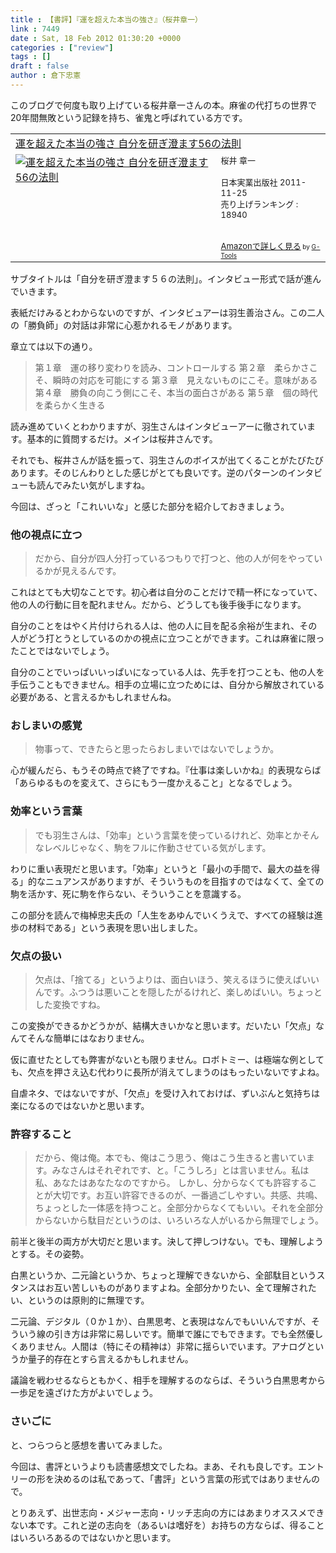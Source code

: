 ```yaml
---
title : 【書評】『運を超えた本当の強さ』（桜井章一）
link : 7449
date : Sat, 18 Feb 2012 01:30:20 +0000
categories : ["review"]
tags : []
draft : false
author : 倉下忠憲
---
```


このブログで何度も取り上げている桜井章一さんの本。麻雀の代打ちの世界で20年間無敗という記録を持ち、雀鬼と呼ばれている方です。

<table  border="0" cellpadding="5"><tr><td colspan="2"><a href="http://www.amazon.co.jp/%E9%81%8B%E3%82%92%E8%B6%85%E3%81%88%E3%81%9F%E6%9C%AC%E5%BD%93%E3%81%AE%E5%BC%B7%E3%81%95-%E8%87%AA%E5%88%86%E3%82%92%E7%A0%94%E3%81%8E%E6%BE%84%E3%81%BE%E3%81%9956%E3%81%AE%E6%B3%95%E5%89%87-%E6%A1%9C%E4%BA%95-%E7%AB%A0%E4%B8%80/dp/4534048920%3FSubscriptionId%3D15SMZCTB9V8NGR2TW082%26tag%3Drashita1000-22%26linkCode%3Dxm2%26camp%3D2025%26creative%3D165953%26creativeASIN%3D4534048920" target="_blank">運を超えた本当の強さ 自分を研ぎ澄ます56の法則</a><img src="http://www.assoc-amazon.jp/e/ir?t=rashita1000-22&l=ur2&o=9" width="1" height="1" style="border: none;" alt="" /></td></tr><tr><td valign="top"><a href="http://www.amazon.co.jp/%E9%81%8B%E3%82%92%E8%B6%85%E3%81%88%E3%81%9F%E6%9C%AC%E5%BD%93%E3%81%AE%E5%BC%B7%E3%81%95-%E8%87%AA%E5%88%86%E3%82%92%E7%A0%94%E3%81%8E%E6%BE%84%E3%81%BE%E3%81%9956%E3%81%AE%E6%B3%95%E5%89%87-%E6%A1%9C%E4%BA%95-%E7%AB%A0%E4%B8%80/dp/4534048920%3FSubscriptionId%3D15SMZCTB9V8NGR2TW082%26tag%3Drashita1000-22%26linkCode%3Dxm2%26camp%3D2025%26creative%3D165953%26creativeASIN%3D4534048920" target="_blank"><img src="http://ecx.images-amazon.com/images/I/51wnQcXXNzL._SL160_.jpg" border="0" alt="運を超えた本当の強さ 自分を研ぎ澄ます56の法則" /></a></td><td valign="top"><font size="-1">桜井 章一 <br /><br />日本実業出版社  2011-11-25<br />売り上げランキング : 18940<br /><br /><br /><a href="http://www.amazon.co.jp/%E9%81%8B%E3%82%92%E8%B6%85%E3%81%88%E3%81%9F%E6%9C%AC%E5%BD%93%E3%81%AE%E5%BC%B7%E3%81%95-%E8%87%AA%E5%88%86%E3%82%92%E7%A0%94%E3%81%8E%E6%BE%84%E3%81%BE%E3%81%9956%E3%81%AE%E6%B3%95%E5%89%87-%E6%A1%9C%E4%BA%95-%E7%AB%A0%E4%B8%80/dp/4534048920%3FSubscriptionId%3D15SMZCTB9V8NGR2TW082%26tag%3Drashita1000-22%26linkCode%3Dxm2%26camp%3D2025%26creative%3D165953%26creativeASIN%3D4534048920" target="_blank">Amazonで詳しく見る</a></font><font size="-2"> by <a href="http://www.goodpic.com/mt/aws/index.html" >G-Tools</a></font></td></tr></table>

サブタイトルは「自分を研ぎ澄ます５６の法則」。インタビュー形式で話が進んでいきます。

表紙だけみるとわからないのですが、インタビュアーは羽生善治さん。この二人の「勝負師」の対話は非常に心惹かれるモノがあります。

章立ては以下の通り。


<blockquote>
第１章　運の移り変わりを読み、コントロールする
第２章　柔らかさこそ、瞬時の対応を可能にする
第３章　見えないものにこそ。意味がある
第４章　勝負の向こう側にこそ、本当の面白さがある
第５章　個の時代を柔らかく生きる　</blockquote>

読み進めていくとわかりますが、羽生さんはインタビューアーに徹されています。基本的に質問するだけ。メインは桜井さんです。

それでも、桜井さんが話を振って、羽生さんのボイスが出てくることがたびたびあります。そのじんわりとした感じがとても良いです。逆のパターンのインタビューも読んでみたい気がしますね。

今回は、ざっと「これいいな」と感じた部分を紹介しておきましょう。

<h3>他の視点に立つ</h3>
<blockquote>
だから、自分が四人分打っているつもりで打つと、他の人が何をやっているかが見えるんです。
</blockquote>

これはとても大切なことです。初心者は自分のことだけで精一杯になっていて、他の人の行動に目を配れません。だから、どうしても後手後手になります。

自分のことをはやく片付けられる人は、他の人に目を配る余裕が生まれ、その人がどう打とうとしているのかの視点に立つことができます。これは麻雀に限ったことではないでしょう。

自分のことでいっぱいいっぱいになっている人は、先手を打つことも、他の人を手伝うこともできません。相手の立場に立つためには、自分から解放されている必要がある、と言えるかもしれませんね。

<h3>おしまいの感覚</h3>
<blockquote>
物事って、できたらと思ったらおしまいではないでしょうか。
</blockquote>

心が緩んだら、もうその時点で終了ですね。『仕事は楽しいかね』的表現ならば「あらゆるものを変えて、さらにもう一度かえること」となるでしょう。

<h3>効率という言葉</h3>
<blockquote>
でも羽生さんは、「効率」という言葉を使っているけれど、効率とかそんなレベルじゃなく、駒をフルに作動させている気がします。
</blockquote>

わりに重い表現だと思います。「効率」というと「最小の手間で、最大の益を得る」的なニュアンスがありますが、そういうものを目指すのではなくて、全ての駒を活かす、死に駒を作らない、そういうことを意識する。

この部分を読んで梅棹忠夫氏の「人生をあゆんでいくうえで、すべての経験は進歩の材料である」という表現を思い出しました。

<h3>欠点の扱い</h3>
<blockquote>
欠点は、「捨てる」というよりは、面白いほう、笑えるほうに使えばいいんです。ふつうは悪いことを隠したがるけれど、楽しめばいい。ちょっとした変換ですね。
</blockquote>

この変換ができるかどうかが、結構大きいかなと思います。だいたい「欠点」なんてそんな簡単にはなおりません。

仮に直せたとしても弊害がないとも限りません。ロボトミー、は極端な例としても、欠点を押さえ込む代わりに長所が消えてしまうのはもったいないですよね。

自虐ネタ、ではないですが、「欠点」を受け入れておけば、ずいぶんと気持ちは楽になるのではないかと思います。

<h3>許容すること</h3>
<blockquote>
だから、俺は俺。本でも、俺はこう思う、俺はこう生きると書いています。みなさんはそれぞれです、と。「こうしろ」とは言いません。私は私、あなたはあなたなのですから。
しかし、分からなくても許容することが大切です。お互い許容できるのが、一番過ごしやすい。共感、共鳴、ちょっとした一体感を持つこと。全部分からなくてもいい。それを全部分からないから駄目だというのは、いろいろな人がいるから無理でしょう。
</blockquote>

前半と後半の両方が大切だと思います。決して押しつけない。でも、理解しようとする。その姿勢。

白黒というか、二元論というか、ちょっと理解できないから、全部駄目というスタンスはお互い苦しいものがありますよね。全部分かりたい、全て理解されたい、というのは原則的に無理です。

二元論、デジタル（０か１か）、白黒思考、と表現はなんでもいいんですが、そういう線の引き方は非常に易しいです。簡単で誰にでもできます。でも全然優しくありません。人間は（特にその精神は）非常に揺らいでいます。アナログというか量子的存在とすら言えるかもしれません。

議論を戦わせるならともかく、相手を理解するのならば、そういう白黒思考から一歩足を遠ざけた方がよいでしょう。

<h3>さいごに</h3>
と、つらつらと感想を書いてみました。

今回は、書評というよりも読書感想文でしたね。まあ、それも良しです。エントリーの形を決めるのは私であって、「書評」という言葉の形式ではありませんので。

とりあえず、出世志向・メジャー志向・リッチ志向の方にはあまりオススメできない本です。これと逆の志向を（あるいは嗜好を）お持ちの方ならば、得ることはいろいろあるのではないかと思います。